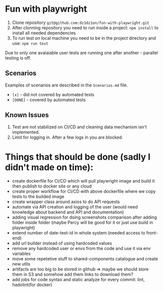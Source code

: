# Fun with playwright

1. Clone repository `git@github.com:dz1dz1on/fun-with-playwright.git`
2. After clonning repository you need to run inside a project: `npm install` to install all needed dependencies
3. To run test on local machine you need to be in the project directory and use:
   `npm run test`

Due to only one avalaiable user tests are running one after another - parallel testing is off.

## Scenarios

Examples of scenarios are described in the `Scenarios.md` file.

- `[x]` - did not covered by automated tests
- `[DONE]` - covered by automated tests

## Known Issues

1. Test are not stabilized on CI/CD and cleaning data mechanism isn't implemented.
2. Limit for logging in. After a few logs in you are blocked.

# Things that should be done (sadly I didn't made on time):

- create dockerfile for CI/CD which will pull playwright image and build it then publish to docker site or any cloud
- create proper workflow for CI/CD with above dockerfile where we copy tests to the builded image
- create wrapper class around axios to do API requests
- automate via API creation and logging of the user (would need knowledge about backend and API and documentation)
- adding visual regression for doing screenshots comparison after adding folder inside folder (maybe Percy will be good for it or just use build in playwright)
- extend number of date-test-id in whole system (needed access to front-end)
- add url builder instead of using hardcoded values
- remove any hardcoded user or envs from the code and use it via env variables
- move some repetetive stuff to shared-components catalogue and create new utils
- artifacts are too big to be stored in github => maybe we should store them in S3 and somehow add them links to download them?
- add jobs for code syntax and static analyze for every commit: lint, hadolint(for docker)
